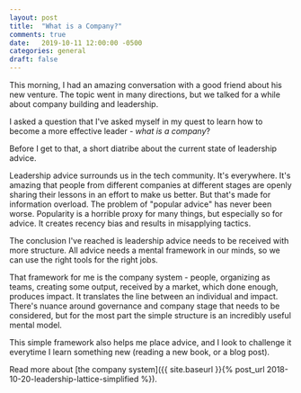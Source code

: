 ```yaml
---
layout: post
title:  "What is a Company?"
comments: true
date:   2019-10-11 12:00:00 -0500
categories: general
draft: false
---
```


This morning, I had an amazing conversation with a good friend about his new venture. The topic went in many directions, but we talked for a while about company building and leadership.

I asked a question that I've asked myself in my quest to learn how to become a more effective leader - _what is a company_? 

Before I get to that, a short diatribe about the current state of leadership advice.

Leadership advice surrounds us in the tech community. It's everywhere. It's amazing that people from different companies at different stages are openly sharing their lessons in an effort to make us better. But that's made for information overload. The problem of "popular advice" has never been worse. Popularity is a horrible proxy for many things, but especially so for advice. It creates recency bias and results in misapplying tactics. 

The conclusion I've reached is leadership advice needs to be received with more structure. All advice needs a mental framework in our minds, so we can use the right tools for the right jobs.

That framework for me is the company system - people, organizing as teams, creating some output, received by a market, which done enough, produces impact. It translates the line between an individual and impact. There's nuance around governance and company stage that needs to be considered, but for the most part the simple structure is an incredibly useful mental model.

This simple framework also helps me place advice, and I look to challenge it everytime I learn something new (reading a new book, or a blog post).

Read more about [the company system]({{ site.baseurl }}{% post_url 2018-10-20-leadership-lattice-simplified %}).